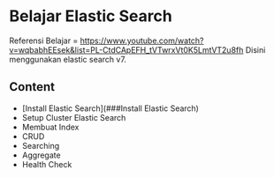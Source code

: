 # Belajar Elastic Search

Referensi Belajar = https://www.youtube.com/watch?v=wqbabhEEsek&list=PL-CtdCApEFH_tVTwrxVt0K5LmtVT2u8fh
Disini menggunakan elastic search v7.

## Content
- [Install Elastic Search](###Install Elastic Search)
- Setup Cluster Elastic Search
- Membuat Index
- CRUD
- Searching
- Aggregate
- Health Check